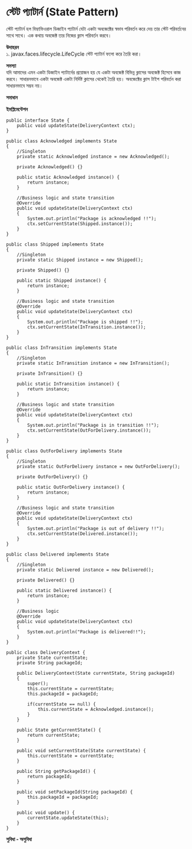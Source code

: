 # স্টেট প্যাটার্ন (State Pattern)                  
স্টেট প্যাটার্ন হল বিহ্যাভিওরাল ডিজাইন প্যাটার্ন যেটা একটা অবজেক্টের স্বভাব পরিবর্তন করে দেয় তার স্টেট পরিবর্তনের সাথে সাথে। এক কথায় অবজেক্ট তার নিজের ক্লাস পরিবর্তন করবে।              

**উদাহরন**                    
১. javax.faces.lifecycle.LifeCycle স্টেট প্যাটার্ন ফলো করে তৈরি করা।       

**সমস্যা**                       
যদি আমাদের এমন একটা ডিজাইন প্যাটার্নের প্রয়োজন হয় যে একটা অবজেক্ট বিভিন্ন ক্লাসের অবজেক্ট হিসেবে কাজ করবে। সাধারনভাবে একটা অবজেক্ট একটা নির্দিষ্ট ক্লাসের থেকেই তৈরি হয়। অবজেক্টের ক্লাস টাইপ পরিবর্তন করা সাধারনভাবে সম্ভব নয়।         
     
**সমাধান**                                     


**ইমপ্লিমেন্টেশন**                
```
public interface State {
    public void updateState(DeliveryContext ctx);
}
```

```
public class Acknowledged implements State
{
    //Singleton
    private static Acknowledged instance = new Acknowledged();

    private Acknowledged() {}

    public static Acknowledged instance() {
        return instance;
    }

    //Business logic and state transition
    @Override
    public void updateState(DeliveryContext ctx)
    {
        System.out.println("Package is acknowledged !!");
        ctx.setCurrentState(Shipped.instance());
    }
}
```

```
public class Shipped implements State
{
    //Singleton
    private static Shipped instance = new Shipped();

    private Shipped() {}

    public static Shipped instance() {
        return instance;
    }

    //Business logic and state transition
    @Override
    public void updateState(DeliveryContext ctx)
    {
        System.out.println("Package is shipped !!");
        ctx.setCurrentState(InTransition.instance());
    }
}
```

```
public class InTransition implements State
{
    //Singleton
    private static InTransition instance = new InTransition();

    private InTransition() {}

    public static InTransition instance() {
        return instance;
    }

    //Business logic and state transition
    @Override
    public void updateState(DeliveryContext ctx)
    {
        System.out.println("Package is in transition !!");
        ctx.setCurrentState(OutForDelivery.instance());
    }
}
```

```
public class OutForDelivery implements State
{
    //Singleton
    private static OutForDelivery instance = new OutForDelivery();

    private OutForDelivery() {}

    public static OutForDelivery instance() {
        return instance;
    }

    //Business logic and state transition
    @Override
    public void updateState(DeliveryContext ctx)
    {
        System.out.println("Package is out of delivery !!");
        ctx.setCurrentState(Delivered.instance());
    }
}
```

```
public class Delivered implements State
{
    //Singleton
    private static Delivered instance = new Delivered();

    private Delivered() {}

    public static Delivered instance() {
        return instance;
    }

    //Business logic
    @Override
    public void updateState(DeliveryContext ctx)
    {
        System.out.println("Package is delivered!!");
    }
}
```

```
public class DeliveryContext {
    private State currentState;
    private String packageId;

    public DeliveryContext(State currentState, String packageId)
    {
        super();
        this.currentState = currentState;
        this.packageId = packageId;

        if(currentState == null) {
            this.currentState = Acknowledged.instance();
        }
    }

    public State getCurrentState() {
        return currentState;
    }

    public void setCurrentState(State currentState) {
        this.currentState = currentState;
    }

    public String getPackageId() {
        return packageId;
    }

    public void setPackageId(String packageId) {
        this.packageId = packageId;
    }

    public void update() {
        currentState.updateState(this);
    }
}
```

**সুবিধা - অসুবিধা**             